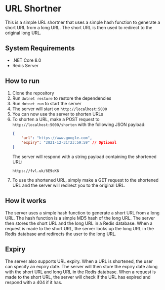 # URL Shortner

This is a simple URL shortner that uses a simple hash function to generate a short URL from a long URL. The short URL 
is then used to redirect to the original long URL.

## System Requirements

- .NET Core 8.0
- Redis Server

## How to run

1. Clone the repository
2. Run `dotnet restore` to restore the dependencies
3. Run `dotnet run` to start the server
4. The server will start on `http://localhost:5000`
5. You can now use the server to shorten URLs
6. To shorten a URL, make a POST request to `http://localhost:5000/shorten` with the following JSON payload:
    ```json
    {
        "url": "https://www.google.com",
        "expiry": "2021-12-31T23:59:59" // Optional
    }
    ```
    The server will respond with a string payload containing the shortened URL:
    ```text
    https://fvl.uk/6E9cK6
    ```
7. To use the shortened URL, simply make a GET request to the shortened URL and the server will redirect you to the original URL.

## How it works

The server uses a simple hash function to generate a short URL from a long URL. The hash function is a simple MD5 hash 
of the long URL. The server then stores the short URL and the long URL in a Redis database. When a request is made to 
the short URL, the server looks up the long URL in the Redis database and redirects the user to the long URL.

## Expiry

The server also supports URL expiry. When a URL is shortened, the user can specify an expiry date. The server will then 
store the expiry date along with the short URL and long URL in the Redis database. When a request is made to the short 
URL, the server will check if the URL has expired and respond with a 404 if it has.